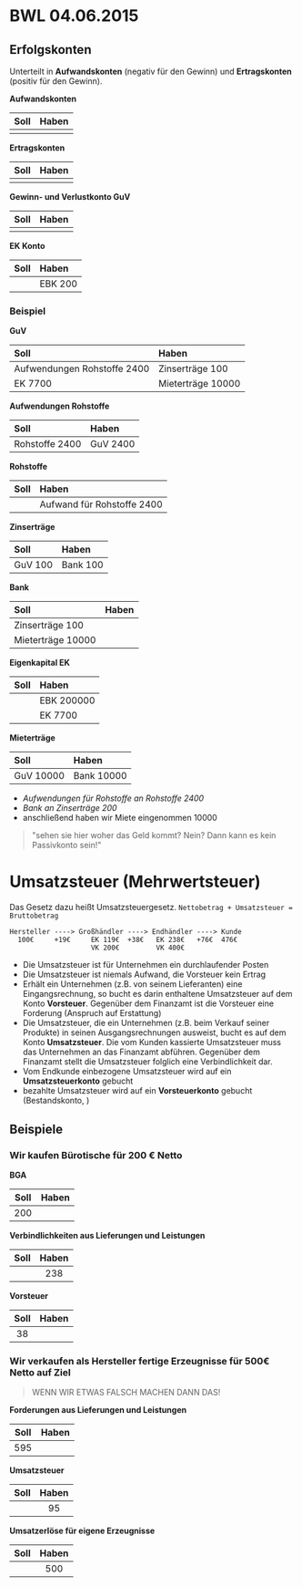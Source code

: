 BWL 04.06.2015
==============

Erfolgskonten
-------------

Unterteilt in **Aufwandskonten** (negativ für den Gewinn) und **Ertragskonten** (positiv für den Gewinn).

**Aufwandskonten**

| Soll | Haben |
|:-----|:------|
|      |       |

**Ertragskonten**

| Soll | Haben |
|:-----|:------|
|      |       |

**Gewinn- und Verlustkonto GuV**

| Soll | Haben |
|:-----|:------|
|      |       |

**EK Konto**

| Soll | Haben   |
|:-----|:--------|
|      | EBK 200 |

### Beispiel

**GuV**

| Soll                        | Haben             |
|:----------------------------|:------------------|
| Aufwendungen Rohstoffe 2400 | Zinserträge 100   |
| EK 7700                     | Mieterträge 10000 |

**Aufwendungen Rohstoffe**

| Soll           | Haben    |
|:---------------|:---------|
| Rohstoffe 2400 | GuV 2400 |

**Rohstoffe**

| Soll | Haben                      |
|:-----|:---------------------------|
|      | Aufwand für Rohstoffe 2400 |

**Zinserträge**

| Soll    | Haben    |
|:--------|:---------|
| GuV 100 | Bank 100 |

**Bank**

| Soll              | Haben |
|:------------------|:------|
| Zinserträge 100   |       |
| Mieterträge 10000 |       |

**Eigenkapital EK**

| Soll | Haben      |
|:-----|:-----------|
|      | EBK 200000 |
|      | EK 7700    |

**Mieterträge**

| Soll      | Haben      |
|:----------|:-----------|
| GuV 10000 | Bank 10000 |

-	*Aufwendungen für Rohstoffe an Rohstoffe 2400*
-	*Bank an Zinserträge 200*
-	anschließend haben wir Miete eingenommen 10000

> "sehen sie hier woher das Geld kommt? Nein? Dann kann es kein Passivkonto sein!"

Umsatzsteuer (Mehrwertsteuer)
=============================

Das Gesetz dazu heißt Umsatzsteuergesetz. `Nettobetrag + Umsatzsteuer = Bruttobetrag`

```
Hersteller ----> Großhändler ----> Endhändler ----> Kunde
  100€     +19€     EK 119€  +38€   EK 238€   +76€  476€
                    VK 200€         VK 400€
```

-	Die Umsatzsteuer ist für Unternehmen ein durchlaufender Posten
-	Die Umsatzsteuer ist niemals Aufwand, die Vorsteuer kein Ertrag
-	Erhält ein Unternehmen (z.B. von seinem Lieferanten) eine Eingangsrechnung, so bucht es darin enthaltene Umsatzsteuer auf dem Konto **Vorsteuer**. Gegenüber dem Finanzamt ist die Vorsteuer eine Forderung (Anspruch auf Erstattung)
-	Die Umsatzsteuer, die ein Unternehmen (z.B. beim Verkauf seiner Produkte) in seinen Ausgangsrechnungen ausweist, bucht es auf dem Konto **Umsatzsteuer**. Die vom Kunden kassierte Umsatzsteuer muss das Unternehmen an das Finanzamt abführen. Gegenüber dem Finanzamt stellt die Umsatzsteuer folglich eine Verbindlichkeit dar.
-	Vom Endkunde einbezogene Umsatzsteuer wird auf ein **Umsatzsteuerkonto** gebucht
-	bezahlte Umsatzsteuer wird auf ein **Vorsteuerkonto** gebucht (Bestandskonto, )

Beispiele
---------

### Wir kaufen Bürotische für 200 € Netto

**BGA**

| Soll | Haben |
|:----:|:-----:|
| 200  |       |

**Verbindlichkeiten aus Lieferungen und Leistungen**

| Soll | Haben |
|:----:|:-----:|
|      |  238  |

**Vorsteuer**

| Soll | Haben |
|:----:|:-----:|
|  38  |       |

### Wir verkaufen als Hersteller fertige Erzeugnisse für 500€ Netto auf Ziel

> WENN WIR ETWAS FALSCH MACHEN DANN DAS!

**Forderungen aus Lieferungen und Leistungen**

| Soll | Haben |
|:----:|:-----:|
| 595  |       |

**Umsatzsteuer**

| Soll | Haben |
|:----:|:-----:|
|      |  95   |

**Umsatzerlöse für eigene Erzeugnisse**

| Soll | Haben |
|:----:|:-----:|
|      |  500  |
